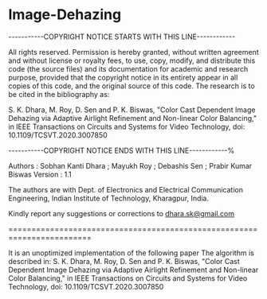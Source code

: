 # Image-Dehazing

 -----------COPYRIGHT NOTICE STARTS WITH THIS LINE------------



 All rights reserved. 
 Permission is hereby granted, without written agreement and without license or royalty fees, to use, copy,  modify, and distribute this code (the source files) and its documentation for
 academic and research  purpose, provided that the copyright notice in its entirety appear in all copies of this code, and the 
 original source of this code. The research
 is to be cited in the bibliography as:
 
  S. K. Dhara, M. Roy, D. Sen and P. K. Biswas, "Color Cast Dependent Image Dehazing via Adaptive Airlight Refinement
  and Non-linear Color Balancing," in IEEE Transactions on Circuits and Systems for Video Technology, doi: 10.1109/TCSVT.2020.3007850
 
 
 -----------COPYRIGHT NOTICE ENDS WITH THIS LINE------------%
 
 Authors  : Sobhan Kanti Dhara ; Mayukh Roy ; Debashis Sen ; Prabir Kumar Biswas 
 Version : 1.1
 
 The authors are with Dept. of Electronics and Electrical Communication Engineering, 
 Indian Institute of Technology, Kharagpur, India.
 
 Kindly report any suggestions or corrections to dhara.sk@gmail.com
 
 ========================================================================
 
 It is an unoptimized implementation of the following paper The algorithm is described in:
  S. K. Dhara, M. Roy, D. Sen and P. K. Biswas, "Color Cast Dependent Image Dehazing via Adaptive Airlight Refinement
  and Non-linear Color Balancing," in IEEE Transactions on Circuits and Systems for Video Technology, doi: 10.1109/TCSVT.2020.3007850
